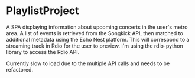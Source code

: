 PlaylistProject
==============


A SPA displaying information about upcoming concerts in the user's metro area. A list of events is retrieved from the Songkick API, then matched to additional metadata using the Echo Nest platform. This will correspond to a streaming track in Rdio for the user to preview. I'm using the rdio-python library to access the Rdio API.

Currently slow to load due to the multiple API calls and needs to be refactored.
